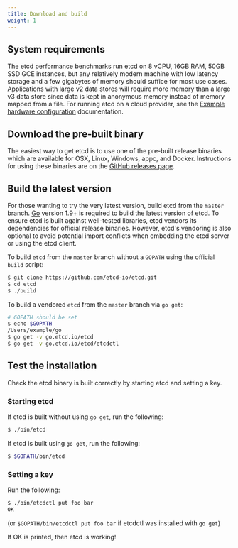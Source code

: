 ```yaml
---
title: Download and build
weight: 1
---
```


## System requirements

The etcd performance benchmarks run etcd on 8 vCPU, 16GB RAM, 50GB SSD GCE instances, but any relatively modern machine with low latency storage and a few gigabytes of memory should suffice for most use cases. Applications with large v2 data stores will require more memory than a large v3 data store since data is kept in anonymous memory instead of memory mapped from a file. For running etcd on a cloud provider, see the [Example hardware configuration][example-hardware-configurations] documentation.

## Download the pre-built binary

The easiest way to get etcd is to use one of the pre-built release binaries which are available for OSX, Linux, Windows, appc, and Docker. Instructions for using these binaries are on the [GitHub releases page][github-release].

## Build the latest version

For those wanting to try the very latest version, build etcd from the `master` branch. [Go](https://golang.org/) version 1.9+ is required to build the latest version of etcd. To ensure etcd is built against well-tested libraries, etcd vendors its dependencies for official release binaries. However, etcd's vendoring is also optional to avoid potential import conflicts when embedding the etcd server or using the etcd client.

To build `etcd` from the `master` branch without a `GOPATH` using the official `build` script:

```sh
$ git clone https://github.com/etcd-io/etcd.git
$ cd etcd
$ ./build
```

To build a vendored `etcd` from the `master` branch via `go get`:

```sh
# GOPATH should be set
$ echo $GOPATH
/Users/example/go
$ go get -v go.etcd.io/etcd
$ go get -v go.etcd.io/etcd/etcdctl
```

## Test the installation

Check the etcd binary is built correctly by starting etcd and setting a key.

### Starting etcd

If etcd is built without using `go get`, run the following:

```sh
$ ./bin/etcd
```
If etcd is built using `go get`, run the following:

```sh
$ $GOPATH/bin/etcd
```

### Setting a key

Run the following:

```sh
$ ./bin/etcdctl put foo bar
OK
```

(or `$GOPATH/bin/etcdctl put foo bar` if etcdctl was installed with `go get`)

If OK is printed, then etcd is working!

[github-release]: https://github.com/etcd-io/etcd/releases/
[go]: https://golang.org/doc/install
[build-script]: ../build
[cmd-directory]: ../cmd
[example-hardware-configurations]: op-guide/hardware#example-hardware-configurations
